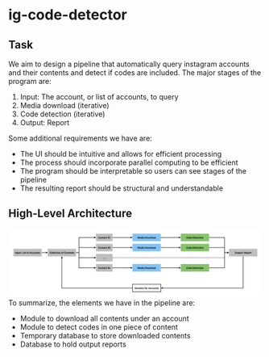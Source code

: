 # ig-code-detector

## Task

We aim to design a pipeline that automatically query instagram accounts and their contents and detect if codes are included. The major stages of the program are:
1. Input: The account, or list of accounts, to query
2. Media download (iterative)
3. Code detection (iterative)
4. Output: Report

Some additional requirements we have are:
* The UI should be intuitive and allows for efficient processing
* The process should incorporate parallel computing to be efficient
* The program should be interpretable so users can see stages of the pipeline
* The resulting report should be structural and understandable

## High-Level Architecture
![high-level architecture](./report-materials/architecture.png)
To summarize, the elements we have in the pipeline are:
* Module to download all contents under an account
* Module to detect codes in one piece of content
* Temporary database to store downloaded contents
* Database to hold output reports